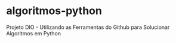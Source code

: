 # algoritmos-python
Projeto DIO - Utilizando as Ferramentas do Github para Solucionar Algoritmos em Python

